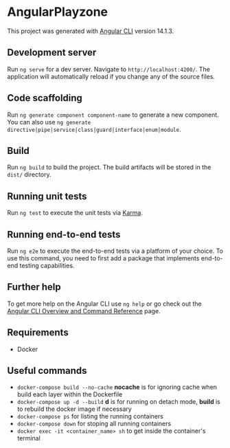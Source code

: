 # AngularPlayzone

This project was generated with [Angular CLI](https://github.com/angular/angular-cli) version 14.1.3.

## Development server

Run `ng serve` for a dev server. Navigate to `http://localhost:4200/`. The application will automatically reload if you change any of the source files.

## Code scaffolding

Run `ng generate component component-name` to generate a new component. You can also use `ng generate directive|pipe|service|class|guard|interface|enum|module`.

## Build

Run `ng build` to build the project. The build artifacts will be stored in the `dist/` directory.

## Running unit tests

Run `ng test` to execute the unit tests via [Karma](https://karma-runner.github.io).

## Running end-to-end tests

Run `ng e2e` to execute the end-to-end tests via a platform of your choice. To use this command, you need to first add a package that implements end-to-end testing capabilities.

## Further help

To get more help on the Angular CLI use `ng help` or go check out the [Angular CLI Overview and Command Reference](https://angular.io/cli) page.

## Requirements

* Docker

## Useful commands

* `docker-compose build --no-cache` **nocache** is for ignoring cache when build each layer within the Dockerfile
* `docker-compose up -d --build` **d** is for running on detach mode, **build** is to rebuild the docker image if necessary
* `docker-compose ps` for listing the running containers
* `docker-compose down` for stoping all running containers
* `docker exec -it <container_name> sh` to get inside the container's terminal
